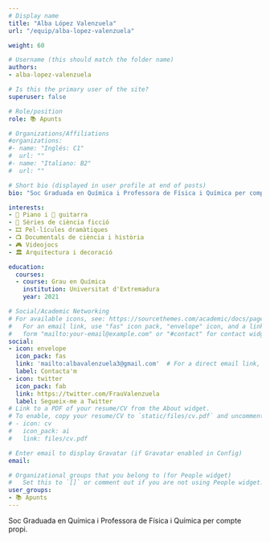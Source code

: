 ```yaml
---
# Display name
title: "Alba López Valenzuela"
url: "/equip/alba-lopez-valenzuela"

weight: 60

# Username (this should match the folder name)
authors:
- alba-lopez-valenzuela

# Is this the primary user of the site?
superuser: false

# Role/position
role: 📚 Apunts

# Organizations/Affiliations
#organizations:
#- name: "Inglés: C1"
#  url: ""
#- name: "Italiano: B2"
#  url: ""  

# Short bio (displayed in user profile at end of posts)
bio: "Soc Graduada en Química i Professora de Física i Química per compte propi."

interests:
- 🎹 Piano i 🎸 guitarra
- 🍿 Sèries de ciència ficció
- 🎞 Pel·lícules dramàtiques
- 📺 Documentals de ciència i història
- 🎮 Videojocs
- 🏛️ Arquitectura i decoració

education:
  courses:
  - course: Grau en Química
    institution: Universitat d'Extremadura
    year: 2021  

# Social/Academic Networking
# For available icons, see: https://sourcethemes.com/academic/docs/page-builder/#icons
#   For an email link, use "fas" icon pack, "envelope" icon, and a link in the
#   form "mailto:your-email@example.com" or "#contact" for contact widget.
social:
- icon: envelope
  icon_pack: fas
  link: 'mailto:albavalenzuela3@gmail.com'  # For a direct email link, use "mailto:test@example.org".
  label: Contacta'm
- icon: twitter
  icon_pack: fab
  link: https://twitter.com/FrauValenzuela
  label: Segueix-me a Twitter
# Link to a PDF of your resume/CV from the About widget.
# To enable, copy your resume/CV to `static/files/cv.pdf` and uncomment the lines below.
# - icon: cv
#   icon_pack: ai
#   link: files/cv.pdf

# Enter email to display Gravatar (if Gravatar enabled in Config)
email:

# Organizational groups that you belong to (for People widget)
#   Set this to `[]` or comment out if you are not using People widget.
user_groups:
- 📚 Apunts
---
```


Soc Graduada en Química i Professora de Física i Química per compte propi.